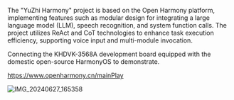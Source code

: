 The "YuZhi Harmony" project is based on the Open Harmony platform, implementing features such as modular design for integrating a large language model (LLM), speech recognition, and system function calls. The project utilizes ReAct and CoT technologies to enhance task execution efficiency, supporting voice input and multi-module invocation.

Connecting the KHDVK-3568A development board equipped with the domestic open-source HarmonyOS to demonstrate.


https://www.openharmony.cn/mainPlay



![IMG_20240627_165358](https://github.com/xianshi3/YuZhi-Harmony/assets/57677273/aa413ac5-c72a-49d9-8af7-c3eed2751959)
